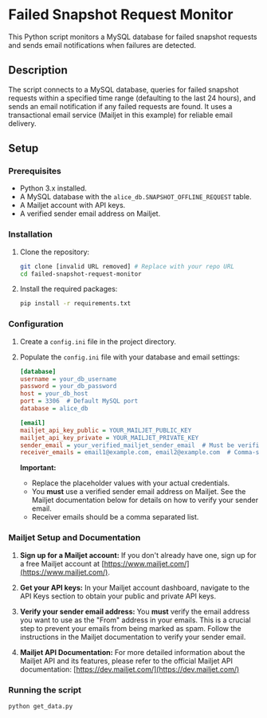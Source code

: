 # Failed Snapshot Request Monitor

This Python script monitors a MySQL database for failed snapshot requests and sends email notifications when failures are detected.

## Description

The script connects to a MySQL database, queries for failed snapshot requests within a specified time range (defaulting to the last 24 hours), and sends an email notification if any failed requests are found. It uses a transactional email service (Mailjet in this example) for reliable email delivery.

## Setup

### Prerequisites

*   Python 3.x installed.
*   A MySQL database with the `alice_db.SNAPSHOT_OFFLINE_REQUEST` table.
*   A Mailjet account with API keys.
*   A verified sender email address on Mailjet.

### Installation

1.  Clone the repository:

    ```bash
    git clone [invalid URL removed] # Replace with your repo URL
    cd failed-snapshot-request-monitor
    ```

2.  Install the required packages:

    ```bash
    pip install -r requirements.txt
    ```

### Configuration

1.  Create a `config.ini` file in the project directory.

2.  Populate the `config.ini` file with your database and email settings:

    ```ini
    [database]
    username = your_db_username
    password = your_db_password
    host = your_db_host
    port = 3306  # Default MySQL port
    database = alice_db

    [email]
    mailjet_api_key_public = YOUR_MAILJET_PUBLIC_KEY
    mailjet_api_key_private = YOUR_MAILJET_PRIVATE_KEY
    sender_email = your_verified_mailjet_sender_email  # Must be verified on Mailjet
    receiver_emails = email1@example.com, email2@example.com  # Comma-separated list
    ```

    **Important:**
    *   Replace the placeholder values with your actual credentials.
    *   You **must** use a verified sender email address on Mailjet. See the Mailjet documentation below for details on how to verify your sender email.
    *   Receiver emails should be a comma separated list.

### Mailjet Setup and Documentation

1.  **Sign up for a Mailjet account:** If you don't already have one, sign up for a free Mailjet account at [https://www.mailjet.com/](https://www.mailjet.com/).

2.  **Get your API keys:**  In your Mailjet account dashboard, navigate to the API Keys section to obtain your public and private API keys.

3.  **Verify your sender email address:**  You **must** verify the email address you want to use as the "From" address in your emails. This is a crucial step to prevent your emails from being marked as spam.  Follow the instructions in the Mailjet documentation to verify your sender email.

4.  **Mailjet API Documentation:** For more detailed information about the Mailjet API and its features, please refer to the official Mailjet API documentation: [https://dev.mailjet.com/](https://dev.mailjet.com/)

### Running the script

```bash
python get_data.py